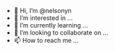 - 👋 Hi, I’m @nelsonyn
- 👀 I’m interested in ...
- 🌱 I’m currently learning ...
- 💞️ I’m looking to collaborate on ...
- 📫 How to reach me ...

<!---
nelsonyn/nelsonyn is a ✨ special ✨ repository because its `README.md` (this file) appears on your GitHub profile.
You can click the Preview link to take a look at your changes.
--->

